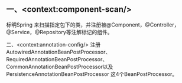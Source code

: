 ## 一、\<context:component-scan/>	
标明Spring 来扫描指定包下的类，并注册被@Component，@Controller，@Service，@Repository等注解标记的组件。

二、\<context:annotation-config/>
注册AutowiredAnnotationBeanPostProcessor、RequiredAnnotationBeanPostProcessor、CommonAnnotationBeanPostProcessor以及PersistenceAnnotationBeanPostProcessor 
这4个BeanPostProcessor。